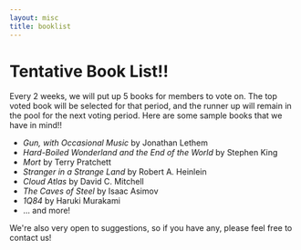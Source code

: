 ```yaml
---
layout: misc
title: booklist
---
```


# Tentative Book List!!
Every 2 weeks, we will put up 5 books for members to vote on. The top voted book will be selected for that period, and the runner up will remain in the pool for the next voting period. Here are some sample books that we have in mind!!

- *Gun, with Occasional Music* by Jonathan Lethem
- *Hard-Boiled Wonderland and the End of the World* by Stephen King
- *Mort* by Terry Pratchett
- *Stranger in a Strange Land* by Robert A. Heinlein
- *Cloud Atlas* by David C. Mitchell
- *The Caves of Steel* by Isaac Asimov
- *1Q84* by Haruki Murakami
- ... and more!

We're also very open to suggestions, so if you have any, please feel free to contact us!


